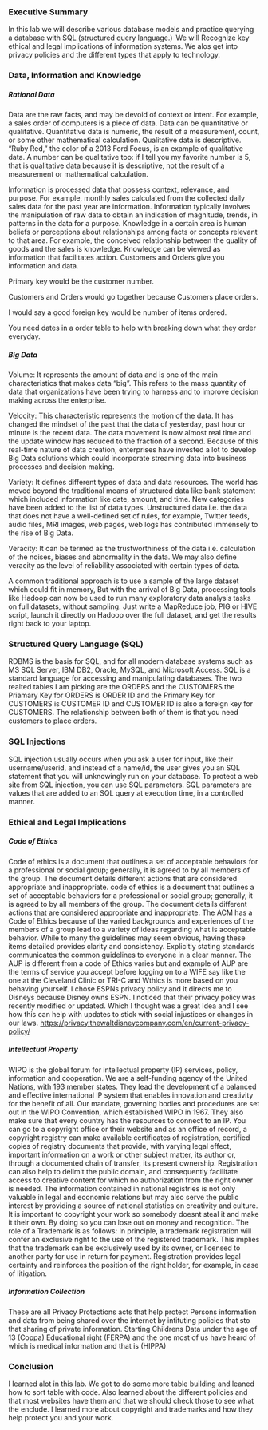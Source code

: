 ### Executive Summary
In this lab we will describe various database models and practice querying a database with SQL (structured query language.)  We will Recognize key ethical and legal implications of information systems. We alos get into privacy policies and the different types that apply to technology.  

### Data, Information and Knowledge
##### Rational Data
Data are the raw facts, and may be devoid of context or intent.  For example, a sales order of computers is a piece of data.  Data can be quantitative or qualitative. Quantitative data is numeric, the result of a measurement, count, or some other mathematical calculation. Qualitative data is descriptive. “Ruby Red,” the color of a 2013 Ford Focus, is an example of qualitative data. A number can be qualitative too: if I tell you my favorite number is 5, that is qualitative data because it is descriptive, not the result of a measurement or mathematical calculation.

Information is processed data that possess context, relevance, and purpose.  For example, monthly sales calculated from the collected daily sales data for the past year are information. Information typically involves the manipulation of raw data to obtain an indication of magnitude, trends, in patterns in the data for a purpose.
Knowledge in a certain area is human beliefs or perceptions about relationships among facts or concepts relevant to that area.  For example, the conceived relationship between the quality of goods and the sales is knowledge.  Knowledge can be viewed as information that facilitates action.
Customers and Orders give you information and data.

Primary key would be the customer number.

Customers and Orders would go together because Customers place orders.

I would say a good foreign key would be number of items ordered.

You need dates in a order table to help with breaking down what they order everyday.

##### Big Data
Volume: It represents the amount of data and is one of the main characteristics that makes data “big”. This refers to the mass quantity of data that organizations have been trying to harness and to improve decision making across the enterprise.

Velocity: This characteristic represents the motion of the data. It has changed the mindset of the past that the data of yesterday, past hour or minute is the recent data. The data movement is now almost real time and the update window has reduced to the fraction of a second. Because of this real-time nature of data creation, enterprises have invested a lot to develop Big Data solutions which could incorporate streaming data into business processes and decision making.

Variety: It defines different types of data and data resources. The world has moved beyond the traditional means of structured data like bank statement which included information like date, amount, and time. New categories have been added to the list of data types. Unstructured data i.e. the data that does not have a well-defined set of rules, for example, Twitter feeds, audio files, MRI images, web pages, web logs has contributed immensely to the rise of Big Data.

Veracity: It can be termed as the trustworthiness of the data i.e. calculation of the noises, biases and abnormality in the data. We may also define veracity as the level of reliability associated with certain types of data.

A common traditional approach is to use a sample of the large dataset which could fit in memory, But with the arrival of Big Data, processing tools like Hadoop can now be used to run many exploratory data analysis tasks on full datasets, without sampling. Just write a MapReduce job, PIG or HIVE script, launch it directly on Hadoop over the full dataset, and get the results right back to your laptop.

### Structured Query Language (SQL)
RDBMS is the basis for SQL, and for all modern database systems such as MS SQL Server, IBM DB2, Oracle, MySQL, and Microsoft Access.
SQL is a standard language for accessing and manipulating databases.
The two realted tables I am picking are the ORDERS and the CUSTOMERS the Priamary Key for ORDERS is ORDER ID and the Primary Key for CUSTOMERS is CUSTOMER ID and CUSTOMER ID is also a foreign key for CUSTOMERS. The relationship between both of them is that you need customers to place orders.

### SQL Injections
SQL injection usually occurs when you ask a user for input, like their username/userid, and instead of a name/id, the user gives you an SQL statement that you will unknowingly run on your database.
To protect a web site from SQL injection, you can use SQL parameters.
SQL parameters are values that are added to an SQL query at execution time, in a controlled manner.
### Ethical and Legal Implications
##### Code of Ethics
Code of ethics is a document that outlines a set of acceptable behaviors for a professional or social group; generally, it is agreed to by all members of the group. The document details different actions that are considered appropriate and inappropriate. code of ethics is a document that outlines a set of acceptable behaviors for a professional or social group; generally, it is agreed to by all members of the group. The document details different actions that are considered appropriate and inappropriate.
The ACM has a Code of Ethics because of the varied backgrounds and experiences of the members of a group lead to a variety of ideas regarding what is acceptable behavior. While to many the guidelines may seem obvious, having these items detailed provides clarity and consistency. Explicitly stating standards communicates the common guidelines to everyone in a clear manner.
The AUP is different from a code of Ethics varies but and example of AUP are the terms of service you accept before logging on to a WIFE say like the one at the Cleveland Clinic or TRI-C and Wthics is more based on you behaving yourself.
I chose ESPNs privacy policy and it directs me to Disneys because Disney owns ESPN. I noticed that their privacy policy was recently modified or updated. Which I thought was a great Idea and I see how this can help with updates to stick with social injustices or changes in our laws.
https://privacy.thewaltdisneycompany.com/en/current-privacy-policy/
##### Intellectual Property
WIPO is the global forum for intellectual property (IP) services, policy, information and cooperation. We are a self-funding agency of the United Nations, with 193 member states.
They lead the development of a balanced and effective international IP system that enables innovation and creativity for the benefit of all. Our mandate, governing bodies and procedures are set out in the WIPO Convention, which established WIPO in 1967.
They also make sure that every country has the resources to connect to an IP.
You can go to a copyright office or their website and as an office of record, a copyright registry can make available certificates of registration, certified copies of registry documents that provide, with varying legal effect, important information on a work or other subject matter, its author or, through a documented chain of transfer, its present ownership.  Registration can also help to delimit the public domain, and consequently facilitate access to creative content for which no authorization from the right owner is needed.  The information contained in national registries is not only valuable in legal and economic relations but may also serve the public interest by providing a source of national statistics on creativity and culture.
It is important to copyright your work so somebody doesnt steal it and make it their own. By doing so you can lose out on money and recognition.
The role of a Trademark is as follows: In principle, a trademark registration will confer an exclusive right to the use of the registered trademark. This implies that the trademark can be exclusively used by its owner, or licensed to another party for use in return for payment. Registration provides legal certainty and reinforces the position of the right holder, for example, in case of litigation.
##### Information Collection
These are all Privacy Protections acts that help protect Persons information and data from being shared over the internet by intituting policies that sto that sharing of private information. Starting Childrens Data under the age of 13 (Coppa) Educational right (FERPA) and the one most of us have heard of which is medical information and that is (HIPPA)
### Conclusion
I learned alot in this lab. We got to do some more table building and leaned how to sort table with code. Also learned about the different policies and that most websites have them and that we should check those to see what the enclude. I learned more about copyright and trademarks and how they help protect you and your work.
